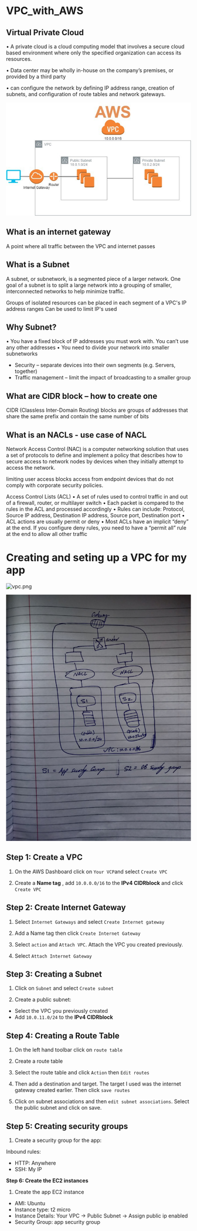 # VPC_with_AWS


## Virtual Private Cloud 

• A private cloud is a cloud computing model that involves a secure cloud based environment where only the specified organization can access its resources.

• Data center may be wholly in-house on the company’s premises, or provided by a third party 

• can configure the network by defining IP address range, creation of subnets, and configuration of route tables and network gateways.

![vpc.jpg](/vpc.jpg)

## What is an internet gateway
A point where all traffic between the VPC and internet passes 

## What is a Subnet
A subnet, or subnetwork, is a segmented piece of a larger network. One goal of a subnet is to split a large network into a grouping of smaller, interconnected networks to help minimize traffic.

Groups of isolated resources can be placed in each segment of a VPC's IP address ranges
Can be used to limit IP's used

## Why Subnet? 
• You have a fixed block of IP addresses you must work with. You can’t use any other addresses 
• You need to divide your network into smaller subnetworks 
- Security – separate devices into their own segments (e.g. Servers, together)
- Traffic management – limit the impact of broadcasting to a smaller group

## What are CIDR block – how to create one
CIDR (Classless Inter-Domain Routing) blocks are groups of addresses that share the same prefix and contain the same number of bits

## What is an NACLs - use case of NACL
Network Access Control (NAC) is a computer networking solution that uses a set of protocols to define and implement a policy that describes how to secure access to network nodes by devices when they initially attempt to access the network.

limiting user access
blocks access from endpoint devices that do not comply with corporate security policies.

Access Control Lists (ACL)
• A set of rules used to control traffic in and out of a firewall, router, or multilayer switch 
• Each packet is compared to the rules in the ACL and processed accordingly 
• Rules can include: Protocol, Source IP address, Destination IP address, Source port, Destination port 
• ACL actions are usually permit or deny 
• Most ACLs have an implicit “deny” at the end. If you configure deny rules, you need to have a “permit all” rule at the end to allow all other traffic

# Creating and seting up a VPC for my app
![vpc.png](/vpc.png)

![diagram.jpg](/diagram.jpg)

## Step 1: Create a VPC
1. On the AWS Dashboard click on `Your VCP`and select `Create VPC`

2. Create a **Name tag** , add `10.0.0.0/16` to the **IPv4 CIDRblock** and click `Create VPC`


## Step 2: Create Internet Gateway
1.  Select `Internet Gateways` and select `Create Internet gateway` 

2. Add a Name tag then click `Create Internet Gateway` 

3. Select `action` and `Attach VPC`. Attach the VPC you created previously.

4. Select `Attach Internet Gateway`


## Step 3: Creating a Subnet

1. Click on `Subnet` and select `Create subnet` 

2. Create a public subnet:

- Select the VPC you previously created 
- Add `10.0.11.0/24` to the **IPv4 CIDRblock** 

## Step 4: Creating a Route Table

1. On the left hand toolbar click on `route table`

2. Create a route table 

3. Select the route table and click `Action` then `Edit routes`

4. Then add a destination and target. The target I used was the internet gateway created earlier. Then click `save routes`

5. Click on subnet associations and then `edit subnet associations`. Select the public subnet and click on save.

## Step 5: Creating security groups

1. Create a security group for the app:

Inbound rules:
- HTTP: Anywhere
- SSH: My IP

**Step 6: Create the EC2 instances**

1. Create the app EC2 instance

- AMI: Ubuntu
- Instance type: t2 micro
- Instance Details: Your VPC -> Public Subnet -> Assign public ip enabled
- Security Group: app security group

